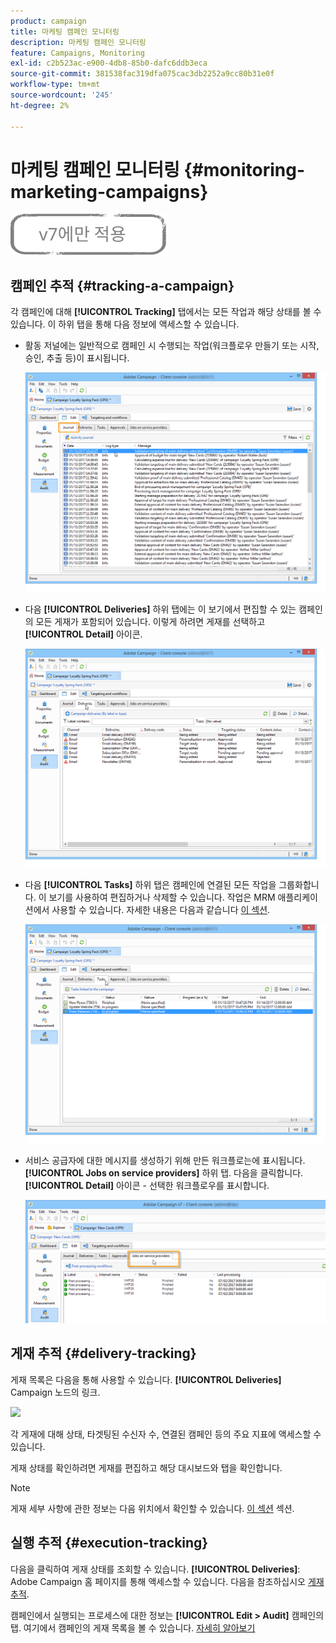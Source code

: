 ```yaml
---
product: campaign
title: 마케팅 캠페인 모니터링
description: 마케팅 캠페인 모니터링
feature: Campaigns, Monitoring
exl-id: c2b523ac-e900-4db8-85b0-dafc6ddb3eca
source-git-commit: 381538fac319dfa075cac3db2252a9cc80b31e0f
workflow-type: tm+mt
source-wordcount: '245'
ht-degree: 2%

---
```


# 마케팅 캠페인 모니터링 {#monitoring-marketing-campaigns}

![](../../assets/v7-only.svg)

## 캠페인 추적 {#tracking-a-campaign}

각 캠페인에 대해 **[!UICONTROL Tracking]** 탭에서는 모든 작업과 해당 상태를 볼 수 있습니다. 이 하위 탭을 통해 다음 정보에 액세스할 수 있습니다.

* 활동 저널에는 일반적으로 캠페인 시 수행되는 작업(워크플로우 만들기 또는 시작, 승인, 추출 등)이 표시됩니다.

   ![](assets/s_ncs_user_op_edit_exe_tab_a.png)

* 다음 **[!UICONTROL Deliveries]** 하위 탭에는 이 보기에서 편집할 수 있는 캠페인의 모든 게재가 포함되어 있습니다. 이렇게 하려면 게재를 선택하고 **[!UICONTROL Detail]** 아이콘.

   ![](assets/s_ncs_user_op_edit_exe_tab_b.png)

* 다음 **[!UICONTROL Tasks]** 하위 탭은 캠페인에 연결된 모든 작업을 그룹화합니다. 이 보기를 사용하여 편집하거나 삭제할 수 있습니다. 작업은 MRM 애플리케이션에서 사용할 수 있습니다. 자세한 내용은 다음과 같습니다 [이 섹션](../../mrm/using/creating-and-managing-tasks.md).

   ![](assets/s_ncs_user_op_edit_exe_tab_e.png)

* 서비스 공급자에 대한 메시지를 생성하기 위해 만든 워크플로는에 표시됩니다. **[!UICONTROL Jobs on service providers]** 하위 탭. 다음을 클릭합니다. **[!UICONTROL Detail]** 아이콘 - 선택한 워크플로우를 표시합니다.

   ![](assets/s_ncs_user_op_edit_exe_tab_d.png)

## 게재 추적 {#delivery-tracking}

게재 목록은 다음을 통해 사용할 수 있습니다. **[!UICONTROL Deliveries]** Campaign 노드의 링크.

![](assets/s_ncs_user_op_del_state_from_homepage.png)

각 게재에 대해 상태, 타겟팅된 수신자 수, 연결된 캠페인 등의 주요 지표에 액세스할 수 있습니다.

게재 상태를 확인하려면 게재를 편집하고 해당 대시보드와 탭을 확인합니다.

>[!NOTE]
>
>게재 세부 사항에 관한 정보는 다음 위치에서 확인할 수 있습니다. [이 섹션](../../delivery/using/about-message-tracking.md) 섹션.

## 실행 추적 {#execution-tracking}

다음을 클릭하여 게재 상태를 조회할 수 있습니다. **[!UICONTROL Deliveries]**: Adobe Campaign 홈 페이지를 통해 액세스할 수 있습니다. 다음을 참조하십시오 [게재 추적](#delivery-tracking).

캠페인에서 실행되는 프로세스에 대한 정보는 **[!UICONTROL Edit > Audit]** 캠페인의 탭. 여기에서 캠페인의 게재 목록을 볼 수 있습니다. [자세히 알아보기](#tracking-a-campaign)

